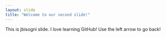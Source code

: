 ```yaml
---
layout: slide
title: "Welcome to our second slide!"
---
```

This is jbisogni slide. I love learning GitHub! 
Use the left arrow to go back!